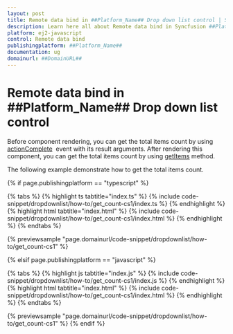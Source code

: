```yaml
---
layout: post
title: Remote data bind in ##Platform_Name## Drop down list control | Syncfusion
description: Learn here all about Remote data bind in Syncfusion ##Platform_Name## Drop down list control of Syncfusion Essential JS 2 and more.
platform: ej2-javascript
control: Remote data bind 
publishingplatform: ##Platform_Name##
documentation: ug
domainurl: ##DomainURL##
---
```


# Remote data bind in ##Platform_Name## Drop down list control

Before component rendering, you can get the total items count by using [actionComplete](../../api/drop-down-list/#actioncomplete) &nbsp;event with its result arguments. After rendering this component, you can get the total items count by using [getItems](../../api/drop-down-list/#getitems) method.

The following example demonstrate how to get the total items count.

{% if page.publishingplatform == "typescript" %}

 {% tabs %}
{% highlight ts tabtitle="index.ts" %}
{% include code-snippet/dropdownlist/how-to/get_count-cs1/index.ts %}
{% endhighlight %}
{% highlight html tabtitle="index.html" %}
{% include code-snippet/dropdownlist/how-to/get_count-cs1/index.html %}
{% endhighlight %}
{% endtabs %}
        
{% previewsample "page.domainurl/code-snippet/dropdownlist/how-to/get_count-cs1" %}

{% elsif page.publishingplatform == "javascript" %}

{% tabs %}
{% highlight js tabtitle="index.js" %}
{% include code-snippet/dropdownlist/how-to/get_count-cs1/index.js %}
{% endhighlight %}
{% highlight html tabtitle="index.html" %}
{% include code-snippet/dropdownlist/how-to/get_count-cs1/index.html %}
{% endhighlight %}
{% endtabs %}

{% previewsample "page.domainurl/code-snippet/dropdownlist/how-to/get_count-cs1" %}
{% endif %}